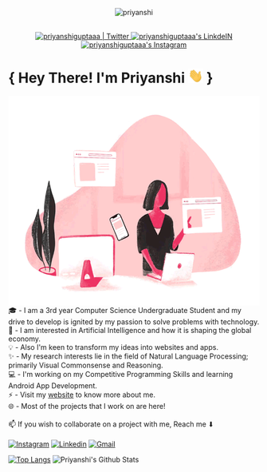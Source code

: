 <p align="center">  <img src="https://komarev.com/ghpvc/?username=your-github-priyanshiguptaaa&label=PROFILE+VIEWS" alt="priyanshi" />    
<br>
<p align="center">
<br/>
<a href="https://twitter.com/femalemillenial">
  <img alt="priyanshiguptaaa | Twitter" width="35px" src="https://image.flaticon.com/icons/svg/2111/2111703.svg" />
</a>
<a href="https://www.linkedin.com/in/priyanshi-gupta-9237b9188/">
  <img alt="priyanshiguptaaa's LinkdeIN" width="35px" src="https://image.flaticon.com/icons/svg/2111/2111465.svg" />
</a>

<a href="https://www.instagram.com/millennialwithavision/">
  <img alt="priyanshiguptaaa's Instagram" width="35px" src="https://image.flaticon.com/icons/svg/2111/2111421.svg" />
</a>
</p>

<h1> { Hey There! I'm Priyanshi  <img src="https://raw.githubusercontent.com/ABSphreak/ABSphreak/master/gifs/Hi.gif" width="30px"> }</h2>



<img  align='right' src="https://github.com/Priyanshiguptaaa/Priyanshiguptaaa/blob/main/computer.gif" width="530" height="420">
<br>

🎓 - I am a 3rd year Computer Science Undergraduate Student and my drive to develop is ignited by my passion to solve problems with technology.
<br>
🌻 - I am interested in Artificial Intelligence and how it is shaping the global economy. 
<br>
💡 - Also I'm keen to transform my ideas into websites and apps. 
<br>
✨ - My research interests lie in the field of Natural Language Processing; primarily Visual Commonsense and Reasoning.
<br>
💻 - I'm working on my Competitive Programming Skills and learning Android App Development.
<br>
⚡ - Visit my <a href="https://priyanshigupta.netlify.app/">website</a> to know more about me. 
<br>
🌐 - Most of the projects that I work on are here!
<br>
<br>
📫 If you wish to collaborate on a project with me, Reach me  ⬇
<br>
<br>
[![Instagram](https://img.shields.io/badge/-Instagram-12100E?style=for-the-badge&logo=instagram&logoColor=white&&link=https://www.instagram.com/millennialwithavision/)](https://www.instagram.com/millennialwithavision/) 
[![Linkedin](https://img.shields.io/badge/LinkedIn-0077B5?style=for-the-badge&logo=linkedin&logoColor=white&&link=https://www.linkedin.com/in/priyanshi-gupta-9237b9188/)](https://www.linkedin.com/in/priyanshi-gupta-9237b9188/) [![Gmail](https://img.shields.io/badge/Gmail-D14837?style=for-the-badge&logo=gmail&logoColor=white&link=mailto:guppriyanshi@gmail.com)](mailto:guppriyanshi@gmail.com)
<br>

<!--<h2 align="center">My Research Interests</h3>

<!--<p align="center">
 ✨ Neural Language Processing ✨  
- ✨ Federated Learning ✨ 
- ✨ Machine Learning in Finance ✨</p>-->
 

[![Top Langs](https://github-readme-stats.vercel.app/api/top-langs/?username=priyanshiguptaaa&layout=compact&langs_count=10)](https://github.com/priyanshiguptaa/github-readme-stats) ![Priyanshi's Github Stats](https://github-readme-stats.vercel.app/api?username=priyanshiguptaaa&theme=buefy&show_icons=true) 





